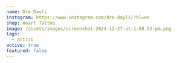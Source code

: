 ```yaml
---
name: Dre Dayli
instagram: https://www.instagram.com/dre.dayli/?hl=en
shop: Heart Tattoo
image: /assets/images/screenshot-2024-12-27-at-1.08.53-pm.png
tags:
  - artist
active: true
featured: false
---
```

